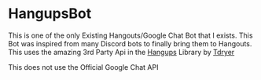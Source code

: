 # HangupsBot
This is one of the only Existing Hangouts/Google Chat Bot that I exists. This Bot was inspired from many Discord bots to finally bring them to Hangouts.
This uses the amazing 3rd Party Api in the [Hangups](https://github.com/tdryer/hangups) Library by [Tdryer](https://github.com/tdryer)

This does not use the Official Google Chat API




